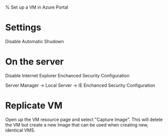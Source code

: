% Set up a VM in Azure Portal

# Settings

Disable Automatic Shudown

# On the server

Disable Internet Explorer Enchanced Security Configuration

Server Manager -> Local Server -> IE Enchanced Security Configuration

# Replicate VM

Open up the VM resource page and select "Capture Image". This will delete the VM but create a new Image that can be used when creating new, identical VMS.
